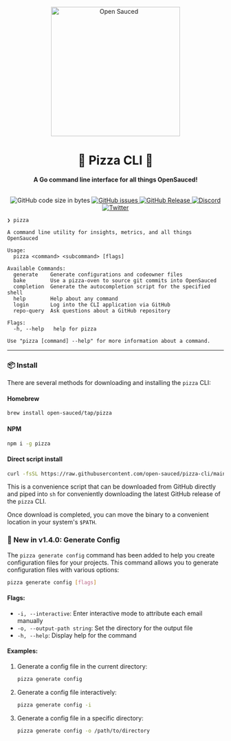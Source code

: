 <div align="center">
  <br>
  <img alt="Open Sauced" src="https://i.ibb.co/7jPXt0Z/logo1-92f1a87f.png" width="300px">
  <h1>🍕 Pizza CLI 🍕</h1>
  <strong>A Go command line interface for all things OpenSauced!</strong>
  <br>
</div>
<br>
<p align="center">
  <img src="https://img.shields.io/github/languages/code-size/open-sauced/pizza" alt="GitHub code size in bytes">
  <a href="https://github.com/open-sauced/pizza/issues">
    <img src="https://img.shields.io/github/issues/open-sauced/pizza" alt="GitHub issues">
  </a>
  <a href="https://github.com/open-sauced/api.opensauced.pizza/releases">
    <img src="https://img.shields.io/github/v/release/open-sauced/pizza.svg?style=flat" alt="GitHub Release">
  </a>
  <a href="https://discord.gg/U2peSNf23P">
    <img src="https://img.shields.io/discord/714698561081704529.svg?label=&logo=discord&logoColor=ffffff&color=7389D8&labelColor=6A7EC2" alt="Discord">
  </a>
  <a href="https://twitter.com/saucedopen">
    <img src="https://img.shields.io/twitter/follow/saucedopen?label=Follow&style=social" alt="Twitter">
  </a>
</p>

```
❯ pizza

A command line utility for insights, metrics, and all things OpenSauced

Usage:
  pizza <command> <subcommand> [flags]

Available Commands:
  generate    Generate configurations and codeowner files
  bake        Use a pizza-oven to source git commits into OpenSauced
  completion  Generate the autocompletion script for the specified shell
  help        Help about any command
  login       Log into the CLI application via GitHub
  repo-query  Ask questions about a GitHub repository

Flags:
  -h, --help   help for pizza

Use "pizza [command] --help" for more information about a command.
```

---

### 📦 Install

There are several methods for downloading and installing the `pizza` CLI:

#### Homebrew

```sh
brew install open-sauced/tap/pizza
```

#### NPM

```sh
npm i -g pizza
```

#### Direct script install

```sh
curl -fsSL https://raw.githubusercontent.com/open-sauced/pizza-cli/main/install.sh | sh
```

This is a convenience script that can be downloaded from GitHub directly and
piped into `sh` for conveniently downloading the latest GitHub release of the
`pizza` CLI.

Once download is completed, you can move the binary to a convenient location in
your system's `$PATH`.

### 🚀 New in v1.4.0: Generate Config

The `pizza generate config` command has been added to help you create configuration files for your projects. This command allows you to generate configuration files with various options:

```sh
pizza generate config [flags]
```

#### Flags:

- `-i, --interactive`: Enter interactive mode to attribute each email manually
- `-o, --output-path string`: Set the directory for the output file
- `-h, --help`: Display help for the command

#### Examples:

1. Generate a config file in the current directory:
   ```sh
   pizza generate config
   ```

2. Generate a config file interactively:
   ```sh
   pizza generate config -i
   ```

3. Generate a config file in a specific directory:
   ```sh
   pizza generate config -o /path/to/directory
   ```
